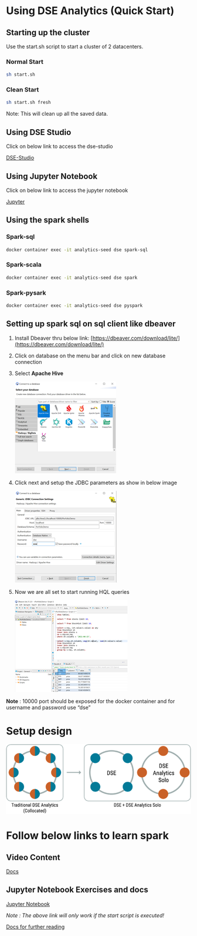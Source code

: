# Using DSE Analytics (Quick Start)

## Starting up the cluster

Use the start.sh script to start a cluster of 2 datacenters.

### Normal Start

```bash
sh start.sh
```

### Clean Start

```bash
sh start.sh fresh
```

Note: This will clean up all the saved data.

## Using DSE Studio

Click on below link to access the dse-studio

[DSE-Studio](http://localhost:9091/)

## Using Jupyter Notebook

Click on below link to access the jupyter notebook

[Jupyter](http://localhost:8888/)

## Using the spark shells

### Spark-sql

```bash
docker container exec -it analytics-seed dse spark-sql
```

### Spark-scala

```bash
docker container exec -it analytics-seed dse spark
```

### Spark-pysark

```bash
docker container exec -it analytics-seed dse pyspark
```

## Setting up spark sql on sql client like dbeaver

1. Install Dbeaver thru below link:
   [https://dbeaver.com/download/lite/](https://dbeaver.com/download/lite/)
2. Click on database on the menu bar and click on new database connection
3. Select **Apache Hive**

   ![Hive Setup](./resources/images/hive-setup.png)
4. Click next and setup the JDBC parameters as show in below image

   ![Connection String](./resources/images/hive-uri.png)
5. Now we are all set to start running HQL queries

   ![HQL](./resources/images/hql.png)

**Note** : 10000 port should be exposed for the docker container and for username and password use “dse”

# Setup design

![Spark Setup](./resources/images/dse-collated.png)

# Follow below links to learn spark

## Video Content

[Docs](./resources/docs/video_materials.md)

## Jupyter Notebook Exercises and docs

[Jupyter Notebook](http://localhost:8888/tree/notebooks)

*Note : The above link will only work if the start script is executed!*

[Docs for further reading](./resources/docs/further.md)
